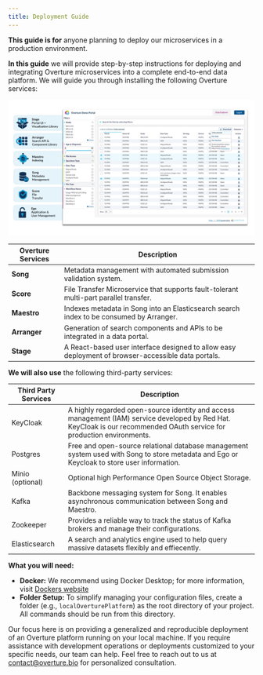 ```yaml
---
title: Deployment Guide
---
```


**This guide is for** anyone planning to deploy our microservices in a production environment.

**In this guide** we will provide step-by-step instructions for deploying and integrating Overture microservices into a complete end-to-end data platform. We will guide you through installing the following Overture services:

![Portal Overview](./assets/portaloverview.webp 'Overture Data Platform Overview')

| Overture Services | Description                                                                                        |
| ----------------- | -------------------------------------------------------------------------------------------------- |
| **Song**          | Metadata management with automated submission validation system.                                   |
| **Score**         | File Transfer Microservice that supports fault-tolerant multi-part parallel transfer.               |
| **Maestro**       | Indexes metadata in Song into an Elasticsearch search index to be consumed by Arranger.            |
| **Arranger**      | Generation of search components and APIs to be integrated in a data portal.                        |
| **Stage**         | A React-based user interface designed to allow easy deployment of browser-accessible data portals. |

**We will also use** the following third-party services:

| Third Party Services | Description                                                                                                                               |
| -------------------- | ----------------------------------------------------------------------------------------------------------------------------------------- |
| KeyCloak             | A highly regarded open-source identity and access management (IAM) service developed by Red Hat. KeyCloak is our recommended OAuth service for production environments.                           |
| Postgres             | Free and open-source relational database management system used with Song to store metadata and Ego or Keycloak to store user information. |
| Minio (optional)     | Optional high Performance Open Source Object Storage.                                                                                      |
| Kafka                | Backbone messaging system for Song. It enables asynchronous communication between Song and Maestro.                                       |
| Zookeeper            | Provides a reliable way to track the status of Kafka brokers and manage their configurations.                                             |
| Elasticsearch        | A search and analytics engine used to help query massive datasets flexibly and effiecently.                                              |

**What you will need:** 

- **Docker:** We recommend using Docker Desktop; for more information, visit [Dockers website](https://www.docker.com/products/docker-desktop/)
- **Folder Setup:** To simplify managing your configuration files, create a folder (e.g., `localOverturePlatform`) as the root directory of your project. All commands should be run from this directory.

<Note title="Do you have a specific deployment scenario?"> Our focus here is on providing a generalized and reproducible deployment of an Overture platform running on your local machine. If you require assistance with development operations or deployments customized to your specific needs, our team can help. Feel free to reach out to us at contact@overture.bio for personalized consultation.</Note>
